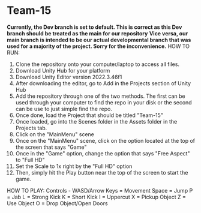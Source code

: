 # Team-15

**Currently, the Dev branch is set to default. This is correct as this Dev branch should be treated as the main for our repository**
**Vice versa, our main branch is intended to be our actual developmental branch that was used for a majority of the project. Sorry for the inconvenience.**
HOW TO RUN:
1. Clone the repository onto your computer/laptop to access all files.
2. Download Unity Hub for your platform
3. Download Unity Editor version 2022.3.46f1
4. After downloading the editor, go to Add in the Projects section of Unity Hub
5. Add the repository through one of the two methods. The first can be used through your computer to find the repo in your disk or the second can be use to just simple find the repo.
6. Once done, load the Project that should be titled "Team-15"
7. Once loaded, go into the Scenes folder in the Assets folder in the Projects tab.
8. Click on the "MainMenu" scene
9. Once on the "MainMenu" scene, click on the option located at the top of the screen that says "Game"
10. Once in the "Game" option, change the option that says "Free Aspect" to "Full HD"
11. Set the Scale to 1x right by the "Full HD" option
12. Then, simply hit the Play button near the top of the screen to start the game. 

HOW TO PLAY:
Controls -
WASD/Arrow Keys = Movement
Space = Jump
P = Jab
L = Strong Kick
K = Short Kick
I = Uppercut
X = Pickup Object
Z = Use Object
O = Drop Object/Open Doors
